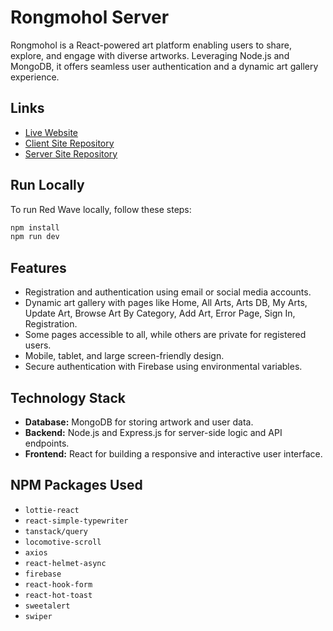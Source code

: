 # Rongmohol Server

Rongmohol is a React-powered art platform enabling users to share, explore, and engage with diverse artworks. Leveraging Node.js and MongoDB, it offers seamless user authentication and a dynamic art gallery experience.

## Links

- [Live Website](https://rongmohol.netlify.app/)
- [Client Site Repository](https://github.com/abdul-muhaimin-toha/Rongmohol-Client)
- [Server Site Repository](https://github.com/abdul-muhaimin-toha/Rongmohol-Server)

## Run Locally

To run Red Wave locally, follow these steps:

```sh
npm install
npm run dev
```

## Features

- Registration and authentication using email or social media accounts.
- Dynamic art gallery with pages like Home, All Arts, Arts DB, My Arts, Update Art, Browse Art By Category, Add Art, Error Page, Sign In, Registration.
- Some pages accessible to all, while others are private for registered users.
- Mobile, tablet, and large screen-friendly design.
- Secure authentication with Firebase using environmental variables.

## Technology Stack

- **Database:** MongoDB for storing artwork and user data.
- **Backend:** Node.js and Express.js for server-side logic and API endpoints.
- **Frontend:** React for building a responsive and interactive user interface.

## NPM Packages Used

- `lottie-react`
- `react-simple-typewriter`
- `tanstack/query`
- `locomotive-scroll`
- `axios`
- `react-helmet-async`
- `firebase`
- `react-hook-form`
- `react-hot-toast`
- `sweetalert`
- `swiper`
